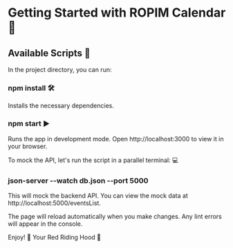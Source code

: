 # Getting Started with ROPIM Calendar 🎉
## Available Scripts 🚀
In the project directory, you can run:

### npm install 🛠️
Installs the necessary dependencies.

### npm start ▶️
Runs the app in development mode.
Open http://localhost:3000 to view it in your browser.

To mock the API, let's run the script in a parallel terminal: 💻

### json-server --watch db.json --port 5000
This will mock the backend API.
You can view the mock data at http://localhost:5000/eventsList.

The page will reload automatically when you make changes.
Any lint errors will appear in the console.

Enjoy! 👏
Your Red Riding Hood 👒
